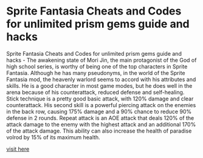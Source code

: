 # Sprite Fantasia Cheats and Codes for unlimited prism gems guide and hacks

Sprite Fantasia Cheats and Codes for unlimited prism gems guide and hacks - The awakening state of Mori Jin, the main protagonist of the God of high school series, is worthy of being one of the top characters in Sprite Fantasia. Although he has many pseudonyms, in the world of the Sprite Fantasia mod, the heavenly warlord seems to accord with his attributes and skills. He is a good character in most game modes, but he does well in the arena because of his counterattack, reduced defense and self-healing. Stick technique is a pretty good basic attack, with 120% damage and clear counterattack. His second skill is a powerful piercing attack on the enemies in the back row, causing 175% damage and a 90% chance to reduce 90% defense in 2 rounds. Repeat attack is an AOE attack that deals 120% of the attack damage to the enemy with the highest attack and an additional 170% of the attack damage. This ability can also increase the health of paradise volrod by 15% of its maximum health.

<a href="https://watermod.icu/sprite-fantasia/">visit here</a>
